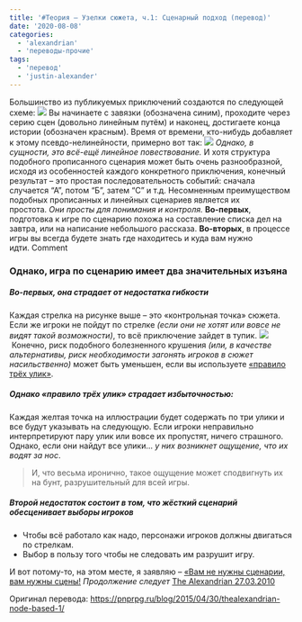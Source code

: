 ```yaml
---
title: '#Теория — Узелки сюжета, ч.1: Сценарный подход (перевод)'
date: '2020-08-08'
categories:
  - 'alexandrian'
  - 'переводы-прочие'
tags:
  - 'перевод'
  - 'justin-alexander'
---
```


Большинство из публикуемых приключений создаются по следующей схеме: ![](images/node-design1.jpg) Вы начинаете с завязки (обозначена синим), проходите через серию сцен (довольно линейным путём) и наконец, достигаете конца истории (обозначен красным). Время от времени, кто-нибудь добавляет к этому псевдо-нелинейности, примерно вот так: ![](images/node-design2.jpg) *Однако, в сущности, это всё-ещё линейное повествование.* И хотя структура подобного прописанного сценария может быть очень разнообразной, исходя из особенностей каждого конкретного приключения, конечный результат – это простая последовательность событий: сначала случается “А”, потом “Б”, затем “С” и т.д. Несомненным преимуществом подобных прописанных и линейных сценариев является их простота. *Они просты для понимания и контроля.* **Во-первых**, подготовка к игре по сценарию похожа на составление списка дел на завтра, или на написание небольшого рассказа. **Во-вторых**, в процессе игры вы всегда будете знать где находитесь и куда вам нужно идти. Comment

### [](https://hackmd.io/UlwpP5e2TKmU98ZK_nObPQ#%D0%9E%D0%B4%D0%BD%D0%B0%D0%BA%D0%BE-%D0%B8%D0%B3%D1%80%D0%B0-%D0%BF%D0%BE-%D1%81%D1%86%D0%B5%D0%BD%D0%B0%D1%80%D0%B8%D1%8E-%D0%B8%D0%BC%D0%B5%D0%B5%D1%82-%D0%B4%D0%B2%D0%B0-%D0%B7%D0%BD%D0%B0%D1%87%D0%B8%D1%82%D0%B5%D0%BB%D1%8C%D0%BD%D1%8B%D1%85-%D0%B8%D0%B7%D1%8A%D1%8F%D0%BD%D0%B0)Однако, игра по сценарию имеет два значительных изъяна

##### [](https://hackmd.io/UlwpP5e2TKmU98ZK_nObPQ#%D0%92%D0%BE-%D0%BF%D0%B5%D1%80%D0%B2%D1%8B%D1%85-%D0%BE%D0%BD%D0%B0-%D1%81%D1%82%D1%80%D0%B0%D0%B4%D0%B0%D0%B5%D1%82-%D0%BE%D1%82-%D0%BD%D0%B5%D0%B4%D0%BE%D1%81%D1%82%D0%B0%D1%82%D0%BA%D0%B0-%D0%B3%D0%B8%D0%B1%D0%BA%D0%BE%D1%81%D1%82%D0%B8)Во-первых, она страдает от недостатка гибкости

Каждая стрелка на рисунке выше – это «контрольная точка» сюжета. Если же игроки не пойдут по стрелке *(если они не хотят или вовсе не видят такой возможности)*, то всё приключение зайдет в тупик. ![](images/hbo-s-true-detective-check-out-the-first-trailer.jpg) Конечно, риск подобного болезненного крушения *(или, в качестве альтернативы, риск необходимости загонять игроков в сюжет насильственно)* может быть уменьшен, если вы используете [«правило трёх улик»](http://pnprpg.ru/blog/2014/08/25/thealexandrian-3clue/).

##### [](https://hackmd.io/UlwpP5e2TKmU98ZK_nObPQ#%D0%9E%D0%B4%D0%BD%D0%B0%D0%BA%D0%BE-%C2%AB%D0%BF%D1%80%D0%B0%D0%B2%D0%B8%D0%BB%D0%BE-%D1%82%D1%80%D1%91%D1%85-%D1%83%D0%BB%D0%B8%D0%BA%C2%BB-%D1%81%D1%82%D1%80%D0%B0%D0%B4%D0%B0%D0%B5%D1%82-%D0%B8%D0%B7%D0%B1%D1%8B%D1%82%D0%BE%D1%87%D0%BD%D0%BE%D1%81%D1%82%D1%8C%D1%8E)Однако «правило трёх улик» страдает избыточностью:

Каждая желтая точка на иллюстрации будет содержать по три улики и все будут указывать на следующую. Если игроки неправильно интерпретируют пару улик или вовсе их пропустят, ничего страшного. Однако, если они найдут все улики… *у них возникнет ощущение, что их водят за нос*.

> И, что весьма иронично, такое ощущение может сподвигнуть их на бунт, разрушительный для всей игры.

##### [](https://hackmd.io/UlwpP5e2TKmU98ZK_nObPQ#%D0%92%D1%82%D0%BE%D1%80%D0%BE%D0%B9-%D0%BD%D0%B5%D0%B4%D0%BE%D1%81%D1%82%D0%B0%D1%82%D0%BE%D0%BA-%D1%81%D0%BE%D1%81%D1%82%D0%BE%D0%B8%D1%82-%D0%B2-%D1%82%D0%BE%D0%BC-%D1%87%D1%82%D0%BE-%D0%B6%D1%91%D1%81%D1%82%D0%BA%D0%B8%D0%B9-%D1%81%D1%86%D0%B5%D0%BD%D0%B0%D1%80%D0%B8%D0%B9-%D0%BE%D0%B1%D0%B5%D1%81%D1%86%D0%B5%D0%BD%D0%B8%D0%B2%D0%B0%D0%B5%D1%82-%D0%B2%D1%8B%D0%B1%D0%BE%D1%80%D1%8B-%D0%B8%D0%B3%D1%80%D0%BE%D0%BA%D0%BE%D0%B2)Второй недостаток состоит в том, что жёсткий сценарий обесценивает выборы игроков

- Чтобы всё работало как надо, персонажи игроков должны двигаться по стрелкам.
- Выбор в пользу того чтобы не следовать им разрушит игру.

И вот потому-то, на этом месте, я заявляю – [«Вам не нужны сценарии, вам нужны сцены!](http://pnprpg.ru/blog/2015/04/29/thealexandrian-dont-prep-plots) *Продолжение следует* [The Alexandrian 27.03.2010](http://thealexandrian.net/wordpress/7949/roleplaying-games/node-based-scenario-design-part-1-the-plotted-approach)

Оригинал перевода: https://pnprpg.ru/blog/2015/04/30/thealexandrian-node-based-1/
